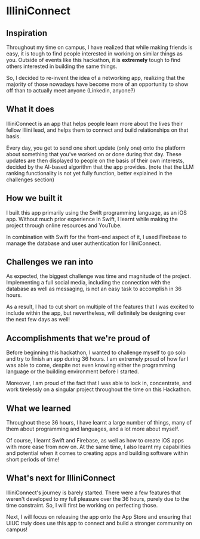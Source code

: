 # IlliniConnect

## Inspiration

Throughout my time on campus, I have realized that while making friends is easy, it is tough to find people interested in working on similar things as you. Outside of events like this hackathon, it is **extremely** tough to find others interested in building the same things. 

So, I decided to re-invent the idea of a networking app, realizing that the majority of those nowadays have become more of an opportunity to show off than to actually meet anyone (Linkedin, anyone?)

## What it does

IlliniConnect is an app that helps people learn more about the lives their fellow Illini lead, and helps them to connect and build relationships on that basis. 

Every day, you get to send one short update (only one) onto the platform about something that you've worked on or done during that day. These updates are then displayed to people on the basis of their own interests, decided by the AI-based algorithm that the app provides. (note that the LLM ranking functionality is not yet fully function, better explained in the challenges section)

## How we built it

I built this app primarily using the Swift programming language, as an iOS app. Without much prior experience in Swift, I learnt while making the project through online resources and YouTube. 

In combination with Swift for the front-end aspect of it, I used Firebase to manage the database and user authentication for IlliniConnect. 

## Challenges we ran into

As expected, the biggest challenge was time and magnitude of the project. Implementing a full social media, including the connection with the database as well as messaging, is not an easy task to accomplish in 36 hours. 

As a result, I had to cut short on multiple of the features that I was excited to include within the app, but nevertheless, will definitely be designing over the next few days as well!

## Accomplishments that we're proud of

Before beginning this hackathon, I wanted to challenge myself to go solo and try to finish an app during 36 hours. I am extremely proud of how far I was able to come, despite not even knowing either the programming language or the building environment before I started. 

Moreover, I am proud of the fact that I was able to lock in, concentrate, and work tirelessly on a singular project throughout the time on this Hackathon.

## What we learned

Throughout these 36 hours, I have learnt a large number of things, many of them about programming and languages, and a lot more about myself. 

Of course, I learnt Swift and Firebase, as well as how to create iOS apps with more ease from now on. At the same time, I also learnt my capabilities and potential when it comes to creating apps and building software within short periods of time!

## What's next for IlliniConnect

IlliniConnect's journey is barely started. There were a few features that weren't developed to my full pleasure over the 36 hours, purely due to the time constraint. So, I will first be working on perfecting those. 

Next, I will focus on releasing the app onto the App Store and ensuring that UIUC truly does use this app to connect and build a stronger community on campus!
